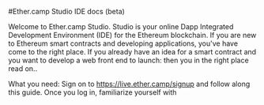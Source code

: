 #Ether.camp Studio IDE docs (beta)

Welcome to Ether.camp Studio. Studio is your online Dapp Integrated Development Environment (IDE) for the  Ethereum blockchain. If you are new to Ethereum smart contracts and developing applications, you've have come to the right place. If you already have an idea for a smart contract and you want to develop a web front end to launch: then you in the right place read on..

What you need: Sign on to https://live.ether.camp/signup and follow along this guide. Once you log in, familiarize yourself with  

 



